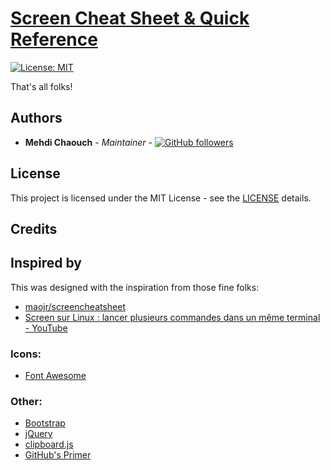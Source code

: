 # [Screen Cheat Sheet & Quick Reference](https://mehdichaouch.github.io/screen-cheat-sheet/)

[![License: MIT](https://img.shields.io/github/license/advocodo/magento2-cart-quantity-multiple.svg?style=flat-square)](./LICENSE)

That's all folks!

## Authors

- **Mehdi Chaouch** - *Maintainer* - [![GitHub followers](https://img.shields.io/github/followers/mehdichaouch.svg?style=social)](https://github.com/mehdichaouch)

## License

This project is licensed under the MIT License - see the [LICENSE](./LICENSE) details.

## Credits

## Inspired by

This was designed with the inspiration from those fine folks:
- [maojr/screencheatsheet](https://maojr.github.io/screencheatsheet/)
- [Screen sur Linux : lancer plusieurs commandes dans un même terminal - YouTube](https://youtu.be/roJlCclVka0)

### Icons:

- [Font Awesome](http://fontawesome.io/)

### Other:

- [Bootstrap](https://getbootstrap.com/)
- [jQuery](https://jquery.com/)
- [clipboard.js](https://clipboardjs.com/)
- [GitHub's Primer](https://primer.style/css/components/tooltips)
